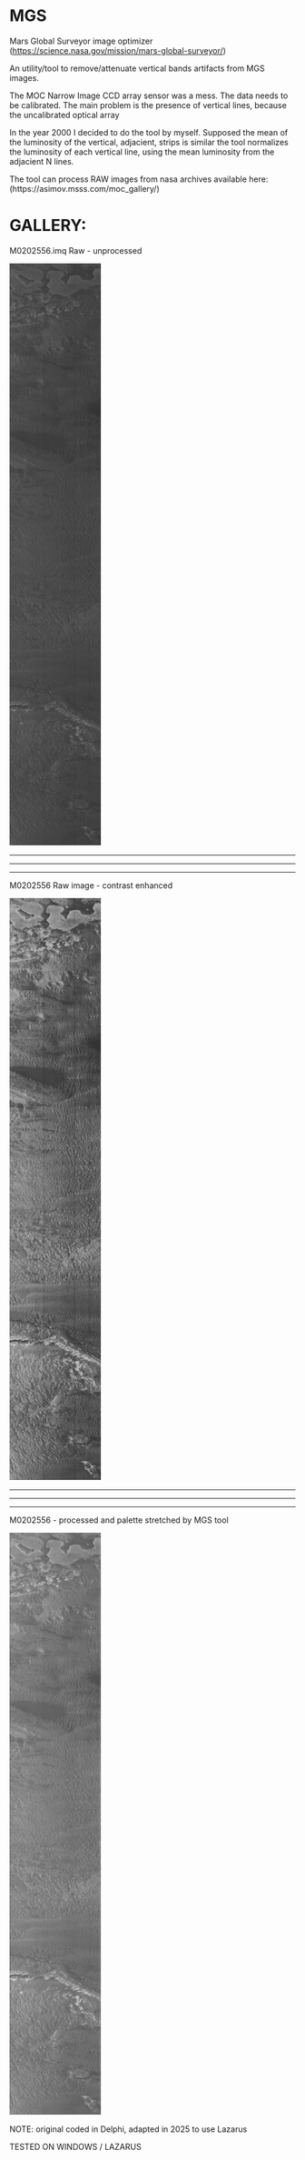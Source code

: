 # MGS
Mars Global Surveyor image optimizer (https://science.nasa.gov/mission/mars-global-surveyor/)

<p>An utility/tool to remove/attenuate vertical bands artifacts from MGS images.</p>
<p>The MOC Narrow Image CCD array sensor was a mess. The data needs to be calibrated. The main problem is the presence of vertical lines, because the uncalibrated optical array</p>
</p>
In the year 2000 I decided to do the tool by myself. 
Supposed the mean of the luminosity of the vertical, adjacient, strips is similar the tool normalizes the luminosity of each vertical line, using the mean luminosity from the adjacient N lines.
</p>

<p>
The tool can process RAW images from nasa archives available here: (https://asimov.msss.com/moc_gallery/)
</p>


# GALLERY:

 
M0202556.imq Raw - unprocessed  

 ![M0202556.RAW](M0202556.orig.BMP)
 
***
***
***

M0202556 Raw image - contrast enhanced
 
 ![M0202556.ENH](M0202556.orig.PNG)

***
***
***

M0202556 - processed and palette stretched by MGS tool

 ![FIG33](M0202556.BMP)
 
NOTE: original coded in Delphi, adapted in 2025 to use Lazarus 

TESTED ON WINDOWS / LAZARUS 
